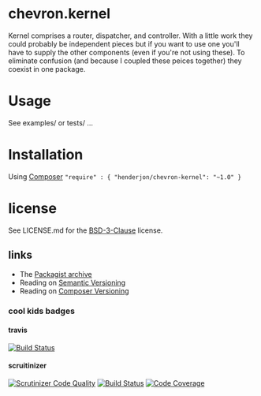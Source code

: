 # chevron.kernel

Kernel comprises a router, dispatcher, and controller. With a little work they
could probably be independent pieces but if you want to use one you'll have to
supply the other components (even if you're not using these). To eliminate
confusion (and because I coupled these peices together) they coexist in one
package.

# Usage

See examples/ or tests/ ...

# Installation

Using [Composer](http://getcomposer.org/) `"require" : { "henderjon/chevron-kernel": "~1.0" }`

# license

See LICENSE.md for the [BSD-3-Clause](http://opensource.org/licenses/BSD-3-Clause) license.

## links

  - The [Packagist archive](https://packagist.org/packages/henderjon/chevron-kernel)
  - Reading on [Semantic Versioning](http://semver.org/)
  - Reading on [Composer Versioning](https://getcomposer.org/doc/01-basic-usage.md#package-versions)

### cool kids badges

#### travis

[![Build Status](https://travis-ci.org/henderjon/chevron.kernel.svg?branch=master)](https://travis-ci.org/henderjon/chevron.kernel)

#### scruitinizer

[![Scrutinizer Code Quality](https://scrutinizer-ci.com/g/henderjon/chevron.kernel/badges/quality-score.png?b=master)](https://scrutinizer-ci.com/g/henderjon/chevron.kernel/?branch=master)
[![Build Status](https://scrutinizer-ci.com/g/henderjon/chevron.kernel/badges/build.png?b=master)](https://scrutinizer-ci.com/g/henderjon/chevron.kernel/build-status/master)
[![Code Coverage](https://scrutinizer-ci.com/g/henderjon/chevron.kernel/badges/coverage.png?b=master)](https://scrutinizer-ci.com/g/henderjon/chevron.kernel/?branch=master)




